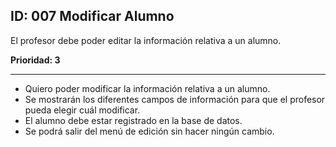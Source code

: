 ## ID: 007 Modificar Alumno
El profesor debe poder editar la información relativa a un alumno.

**Prioridad: 3**

---

 - Quiero poder modificar la información relativa a un alumno.
 - Se mostrarán los diferentes campos de información para que el profesor pueda elegir cuál modificar.
 - El alumno debe estar registrado en la base de datos.
 - Se podrá salir del menú de edición sin hacer ningún cambio.
